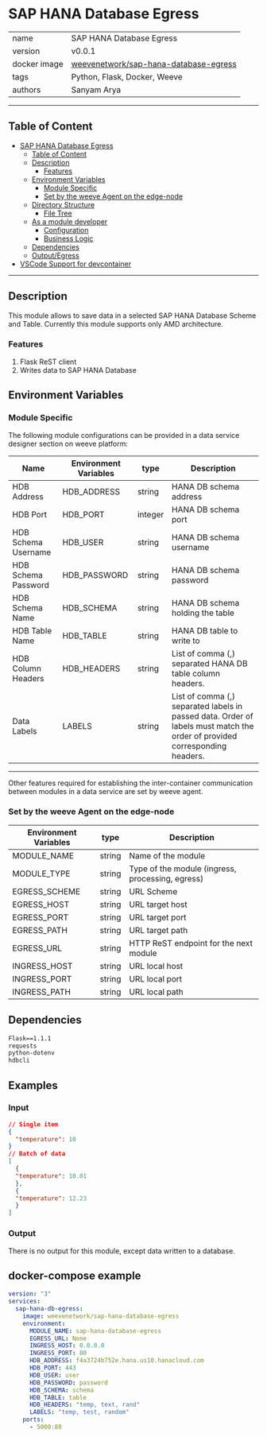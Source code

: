 # SAP HANA Database Egress

|              |                                                                   |
| ------------ | ----------------------------------------------------------------- |
| name         | SAP HANA Database Egress                                          |
| version      | v0.0.1                                                            |
| docker image | [weevenetwork/sap-hana-database-egress](https://hub.docker.com/r/weevenetwork/sap-hana-database-egress) |
| tags         | Python, Flask, Docker, Weeve                                      |
| authors      | Sanyam Arya                                                       |

***
## Table of Content
- [SAP HANA Database Egress](#sap-hana-database-egress)
  - [Table of Content](#table-of-content)
  - [Description](#description)
    - [Features](#features)
  - [Environment Variables](#environment-variables)
    - [Module Specific](#module-specific)
    - [Set by the weeve Agent on the edge-node](#set-by-the-weeve-agent-on-the-edge-node)
  - [Directory Structure](#directory-structure)
    - [File Tree](#file-tree)
  - [As a module developer](#as-a-module-developer)
    - [Configuration](#configuration)
    - [Business Logic](#business-logic)
  - [Dependencies](#dependencies)
  - [Output/Egress](#outputegress)
- [VSCode Support for devcontainer](#vscode-support-for-devcontainer)

***

## Description 

This module allows to save data in a selected SAP HANA Database Scheme and Table. Currently this module supports only AMD architecture.

### Features
1. Flask ReST client
2. Writes data to SAP HANA Database

## Environment Variables

### Module Specific
The following module configurations can be provided in a data service designer section on weeve platform:

| Name                 | Environment Variables | type    | Description                                               |
| -------------------- | --------------------- | ------- | --------------------------------------------------------- |
| HDB Address          | HDB_ADDRESS           | string  | HANA DB schema address                                    |
| HDB Port             | HDB_PORT              | integer | HANA DB schema port                                       |
| HDB Schema Username  | HDB_USER              | string  | HANA DB schema username                                   |
| HDB Schema Password  | HDB_PASSWORD          | string  | HANA DB schema password                                   |
| HDB Schema Name      | HDB_SCHEMA            | string  | HANA DB schema holding the table                          |
| HDB Table Name       | HDB_TABLE             | string  | HANA DB table to write to                                 |
| HDB Column Headers   | HDB_HEADERS           | string  | List of comma (,) separated HANA DB table column headers. |
| Data Labels          | LABELS                | string  | List of comma (,) separated labels in passed data. Order of labels must match the order of provided corresponding headers. |

***

Other features required for establishing the inter-container communication between modules in a data service are set by weeve agent.

### Set by the weeve Agent on the edge-node

| Environment Variables | type   | Description                                       |
| --------------------- | ------ | ------------------------------------------------- |
| MODULE_NAME           | string | Name of the module                                |
| MODULE_TYPE           | string | Type of the module (ingress, processing, egress)  |
| EGRESS_SCHEME         | string | URL Scheme                                        |
| EGRESS_HOST           | string | URL target host                                   |
| EGRESS_PORT           | string | URL target port                                   |
| EGRESS_PATH           | string | URL target path                                   |
| EGRESS_URL            | string | HTTP ReST endpoint for the next module            |
| INGRESS_HOST          | string | URL local host                                    |
| INGRESS_PORT          | string | URL local port                                    |
| INGRESS_PATH          | string | URL local path                                    |

## Dependencies

```txt
Flask==1.1.1
requests
python-dotenv
hdbcli
```

## Examples

### Input

```json
// Single item
{
  "temperature": 10
}
// Batch of data
[
  {
  "temperature": 10.01
  },
  {
  "temperature": 12.23
  }
]
```

### Output

There is no output for this module, except data written to a database.

## docker-compose example

```yml
version: "3"
services:
  sap-hana-db-egress:
    image: weevenetwork/sap-hana-database-egress
    environment:
      MODULE_NAME: sap-hana-database-egress
      EGRESS_URL: None
      INGRESS_HOST: 0.0.0.0
      INGRESS_PORT: 80
      HDB_ADDRESS: f4a3724b752e.hana.us10.hanacloud.com
      HDB_PORT: 443
      HDB_USER: user
      HDB_PASSWORD: password
      HDB_SCHEMA: schema
      HDB_TABLE: table
      HDB_HEADERS: "temp, text, rand"
      LABELS: "temp, test, random"
    ports:
      - 5000:80
```